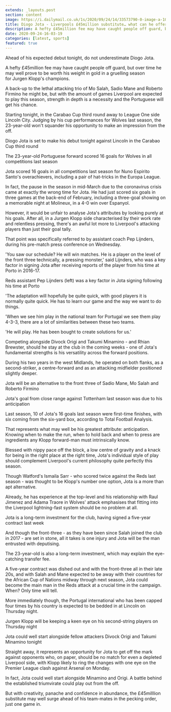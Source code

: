 ```yaml
---
extends: _layouts.post
section: content
image: https://i.dailymail.co.uk/1s/2020/09/24/14/33573790-0-image-a-10_1600952949697.jpg 
title: Diogo Jota - Liverpools £45million substitute… what can he offer ahead of his debut tonight? 
description: A hefty £45million fee may have caught people off guard, but over time Diogo Jota may well be worth his weight in gold over a gruelling season for Klopps champions. 
date: 2020-09-24-16-03-19 
categories: [latest, sports] 
featured: true 
--- 
```

Ahead of his expected debut tonight, do not underestimate Diogo Jota.

A hefty £45million fee may have caught people off guard, but over time he may well prove to be worth his weight in gold in a gruelling season for Jurgen Klopp's champions. 

A back-up to the lethal attacking trio of Mo Salah, Sadio Mane and Roberto Firmino he might be, but with the amount of games Liverpool are expected to play this season, strength in depth is a necessity and the Portuguese will get his chance. 

Starting tonight, in the Carabao Cup third round away to League One side Lincoln City. Judging by his cup performances for Wolves last season, the 23-year-old won't squander his opportunity to make an impression from the off.

Diogo Jota is set to make his debut tonight against Lincoln in the Carabao Cup third round 

The 23-year-old Portuguese forward scored 16 goals for Wolves in all competitions last season 

Jota scored 16 goals in all competitions last season for Nuno Espirito Santo's overachievers, including a pair of hat-tricks in the Europa League. 

In fact, the pause in the season in mid-March due to the coronavirus crisis came at exactly the wrong time for Jota. He had just scored six goals in three games at the back-end of February, including a three-goal showing on a memorable night at Molineux, in a 4-0 win over Espanyol. 

However, it would be unfair to analyse Jota's attributes by looking purely at his goals. After all, in a Jurgen Klopp side characterised by their work rate and relentless pressing, there's an awful lot more to Liverpool's attacking players than just their goal tally. 

That point was specifically referred to by assistant coach Pep Lijnders, during his pre-match press conference on Wednesday. 

'You saw our schedule? He will win matches. He is a player on the level of the front three technically, a pressing monster,' said Lijnders, who was a key factor in signing Jota after receiving reports of the player from his time at Porto in 2016-17.

Reds assistant Pep Lijnders (left) was a key factor in Jota signing following his time at Porto

'The adaptation will hopefully be quite quick, with good players it is normally quite quick. He has to learn our game and the way we want to do things.

'When we see him play in the national team for Portugal we see them play 4-3-3, there are a lot of similarities between these two teams.

'He will play. He has been bought to create solutions for us.' 

Competing alongside Divock Origi and Takumi Minamino - and Rhian Brewster, should he stay at the club in the coming weeks - one of Jota's fundamental strengths is his versatility across the forward positions.

During his two years in the west Midlands, he operated on both flanks, as a second-striker, a centre-forward and as an attacking midfielder positioned slightly deeper. 

Jota will be an alternative to the front three of Sadio Mane, Mo Salah and Roberto Firmino

Jota's goal from close range against Tottenham last season was due to his anticipation

Last season, 10 of Jota's 16 goals last season were first-time finishes, with six coming from the six-yard box, according to Total Football Analysis.

That represents what may well be his greatest attribute: anticipation. Knowing when to make the run, when to hold back and when to press are ingredients any Klopp forward-man must intrinsically know.  

Blessed with nippy pace off the block, a low centre of gravity and a knack for being in the right place at the right time, Jota's individual style of play should complement Liverpool's current philosophy quite perfectly this season.  

Though Watford's Ismaila Sarr - who scored twice against the Reds last season - was thought to be Klopp's number one option, Jota is a more than apt alternative. 

Already, he has experience at the top-level and his relationship with Raul Jimenez and Adama Traore in Wolves' attack emphasises that fitting into the Liverpool lightning-fast system should be no problem at all. 

Jota is a long-term investment for the club, having signed a five-year contract last week

And though the front-three - as they have been since Salah joined the club in 2017 - are set in stone, all it takes is one injury and Jota will be the man entrusted with deputising. 

The 23-year-old is also a long-term investment, which may explain the eye-catching transfer fee.

A five-year contract was dished out and with the front-three all in their late 20s, and with Salah and Mane expected to be away with their countries for the African Cup of Nations midway through next season, Jota could become the main man in the Reds attack at a crucial time in the campaign. When? Only time will tell. 

More immediately though, the Portugal international who has been capped four times by his country is expected to be bedded in at Lincoln on Thursday night. 

Jurgen Klopp will be keeping a keen eye on his second-string players on Thursday night

Jota could well start alongside fellow attackers Divock Origi and Takumi Minamino tonight

Straight away, it represents an opportunity for Jota to get off the mark against opponents who, on paper, should be no match for even a depleted Liverpool side, with Klopp likely to ring the changes with one eye on the Premier League clash against Arsenal on Monday. 

In fact, Jota could well start alongside Minamino and Origi. A battle behind the established triumvirate could play out from the off. 

But with creativity, panache and confidence in abundance, the £45milllion substitute may well surge ahead of his team-mates in the pecking order, just one game in. 

